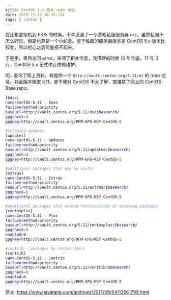 ```yaml
---
title: CentOS 5.x 版本 repo 地址
date: 2019-11-13 16:32:214
tags: [ centos ]
---
```




在迁移虚拟机到 ESXi 的时候，不幸遗漏了一个游戏私服服务器 orz。虽然私服不怎么好玩，但是也算是一个小纪念。鉴于私服的服务器版本是 CentOS 5.x 版本比较老，所以担心之后可能搭不起来。

于是乎，果然访问 error。查阅了相关信息，我搭建的时候 16 年年底。17 年 3 月，CentOS 5.x 正式停止依赖维护。

呃...查询了网上资料，有提供一个 `http://vault.centos.org/5.11/os` 的 repo 地址。并且版本限定 5.11。鉴于我对 CentOS 不太了解，直接拿了网上的 CentOS-Base.repo。



```bash
[base]
name=CentOS-5.11 - Base
failovermethod=priority
baseurl=http://vault.centos.org/5.11/os/$basearch/
gpgcheck=1
gpgkey=http://vault.centos.org/RPM-GPG-KEY-CentOS-5

#released updates
[updates]
name=CentOS-5.11 - Updates
failovermethod=priority
baseurl=http://vault.centos.org/5.11/updates/$basearch/
gpgcheck=1
gpgkey=http://vault.centos.org/RPM-GPG-KEY-CentOS-5

#additional packages that may be useful
[extras]
name=CentOS-5.11 - Extras
failovermethod=priority
baseurl=http://vault.centos.org/5.11/extras/$basearch/
gpgcheck=1
gpgkey=http://vault.centos.org/RPM-GPG-KEY-CentOS-5

#additional packages that extend functionality of existing packages
[centosplus]
name=CentOS-5.11 - Plus
failovermethod=priority
baseurl=http://vault.centos.org/5.11/centosplus/$basearch/
gpgcheck=1
enabled=0
gpgkey=http://vault.centos.org/RPM-GPG-KEY-CentOS-5

#contrib - packages by Centos Users
[contrib]
name=CentOS-5.11 - Contrib
failovermethod=priority
baseurl=http://vault.centos.org/5.11/contrib/$basearch/
gpgcheck=1
enabled=0
gpgkey=http://vault.centos.org/RPM-GPG-KEY-CentOS-5
```



原文: https://www.javatang.com/archives/2017/09/04/13261799.html